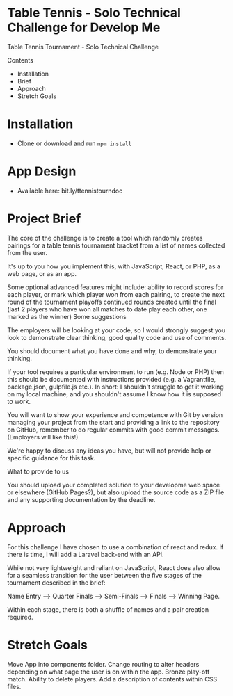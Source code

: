# Table Tennis - Solo Technical Challenge for Develop Me
Table Tennis Tournament - Solo Technical Challenge

Contents
- Installation
- Brief
- Approach
- Stretch Goals

# Installation

- Clone or download and run `npm install`

# App Design

- Available here: bit.ly/ttennistourndoc

# Project Brief
 
The core of the challenge is to create a tool which randomly creates pairings for a table tennis tournament bracket from a list of names collected from the user.
 
It's up to you how you implement this, with JavaScript, React, or PHP, as a web page, or as an app.
 
Some optional advanced features might include:
ability to record scores for each player, or mark which player won from each pairing, to create the next round of the tournament playoffs
continued rounds created until the final (last 2 players who have won all matches to date play each other, one marked as the winner)
Some suggestions
 
The employers will be looking at your code, so I would strongly suggest you look to demonstrate clear thinking, good quality code and use of comments.
 
You should document what you have done and why, to demonstrate your thinking.
 
If your tool requires a particular environment to run (e.g. Node or PHP) then this should be documented with instructions provided (e.g. a Vagrantfile, package.json, gulpfile.js etc.). In short: I shouldn't struggle to get it working on my local machine, and you shouldn't assume I know how it is supposed to work.
 
You will want to show your experience and competence with Git by version managing your project from the start and providing a link to the repository on GitHub, remember to do regular commits with good commit messages. (Employers will like this!)
 
We're happy to discuss any ideas you have, but will not provide help or specific guidance for this task.
 
What to provide to us
 
You should upload your completed solution to your developme web space or elsewhere (GitHub Pages?), but also upload the source code as a ZIP file and any supporting documentation by the deadline.


# Approach

For this challenge I have chosen to use a combination of react and redux. If there is time, I will add a Laravel back-end with an API.

While not very lightweight and reliant on JavaScript, React does also allow for a seamless transition for the user between the five stages of the tournament described in the brief:

Name Entry --> Quarter Finals --> Semi-Finals --> Finals --> Winning Page.

Within each stage, there is both a shuffle of names and a pair creation required.


# Stretch Goals

Move App into components folder.
Change routing to alter headers depending on what page the user is on within the app.
Bronze play-off match.
Ability to delete players.
Add a description of contents within CSS files.
